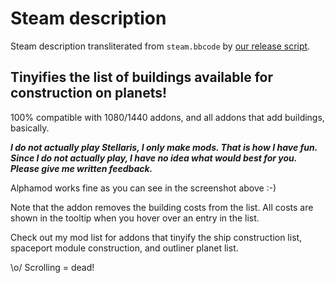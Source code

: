 # Steam description

[//]: # (start)
Steam description transliterated from `steam.bbcode` by [our release script](https://raw.githubusercontent.com/stellaris-mods/scripts/master/stlrel).

## **Tinyifies the list of buildings available for construction on planets\!**
100% compatible with 1080/1440 addons, and all addons that add buildings, basically\.

**_I do not actually play Stellaris, I only make mods\. That is how I have fun\. Since I do not actually play, I have no idea what would best for you\. Please give me written feedback\._**

Alphamod works fine as you can see in the screenshot above :\-)

Note that the addon removes the building costs from the list\. All costs are shown in the tooltip when you hover over an entry in the list\.

Check out my mod list for addons that tinyify the ship construction list, spaceport module construction, and outliner planet list\.

\\o/ Scrolling = dead\!


[//]: # (stop)
